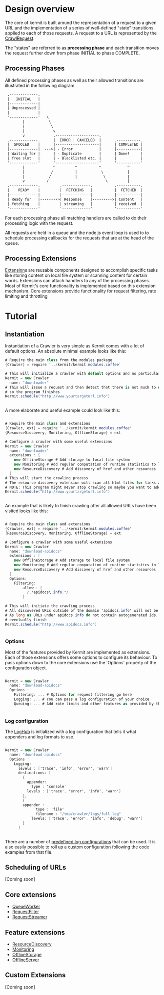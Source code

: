 # Design overview

The core of kermit is built around the representation of a request to a given URL and 
the implementation of a series of well-defined "state" transitions applied to each of those requests.
A request to a URL is represented by the [CrawlRequest](../../class/CrawlRequest.html).

The "states" are referred to as **processing phase** and each transition moves the request 
further down from phase INITIAL to phase COMPLETE. 

## Processing Phases

All defined processing phases as well as their allowed transitions are illustrated in the following diagram.

```txt
 .-------------.
 |   INITIAL   |
 |-------------|
 | Unprocessed |
 |             |
 '-------------'   \
        |           \
        |            \
        |             v
        v             .--------------------.
 .-------------.      |  ERROR | CANCELED  |      .-----------.
 |  SPOOLED    |      |--------------------|      | COMPLETED |
 |-------------|  --->| - Error            |      |-----------|
 | Waiting for |      | - Duplicate        |      | Done!     |
 | free slot   |      | - Blacklisted etc. |      |           |
 '-------------'      '--------------------'      '-----------'
        |             ^         ^          ^            ^
        |            /          |           \           |
        |           /           |            \          |
        v          /                          \         |
 .-------------.         .-------------.          .-----------.
 |    READY    |         |  FETCHING   |          |  FETCHED  |
 |-------------|         |-------------|          |-----------|
 | Ready for   |-------->| Response    |--------->| Content   |
 | fetching    |         | streaming   |          | received  |
 '-------------'         '-------------'          '-----------'


```

For each processing phase all matching handlers are called to do their processing logic with the request.

All requests are held in a queue and the node.js event loop is used to to schedule processing callbacks for 
the requests that are at the head of the queue.

## Processing Extensions
[Extension](../../class/Extension.html)s are reusable components designed to accomplish specific tasks like storing content 
on local file system or scanning content for certain words. Extensions can attach handlers to 
any of the processing phases. Most of Kermit's core functionality is implemented based on this extension
mechanism. Core extensions provide functionality for request filtering, rate limiting and throttling

# Tutorial

## Instantiation

Instantiation of a Crawler is very simple as Kermit comes with a lot of default options.
An absolute minimal example looks like this:

```cs
# Require the main class from the modules package
{Crawler} = require '../kermit/kermit.modules.coffee'

# This will initialize a crawler with default options and no particularly interesting functionality
Kermit = new Crawler
  name: "downloader" 
# This will issue a request and then detect that there is not much to do with the result
# so the program finishes
Kermit.schedule("http://www.yourtargeturl.info")
    
```

A more elaborate and useful example could look like this:

```cs

# Require the main class and extensions
{Crawler, ext} = require '../kermit/kermit.modules.coffee'
{ResourceDiscovery, Monitoring, OfflineStorage} = ext

# Configure a crawler with some useful extensions
Kermit = new Crawler
  name: "downloader"
  extensions : [
    new OfflineStorage # Add storage to local file system
    new Monitoring # Add regular computation of runtime statistics to log level INFO
    new ResourceDiscovery # Add discovery of href and other resources
  ]
# This will start the crawling process
# The resource discovery extension will scan all html files for links and schedule new requests for each
# NOTE: This program might never stop crawling so maybe you want to add some boundaries
Kermit.schedule("http://www.yourtargeturl.info")
    
```

An example that is likely to finish crawling after all allowed URLs have been visited looks like this:

```cs

# Require the main class and extensions
{Crawler, ext} = require '../kermit/kermit.modules.coffee'
{ResourceDiscovery, Monitoring, OfflineStorage} = ext

# Configure a crawler with some useful extensions
Kermit = new Crawler
  name: "download-apidocs"
  extensions : [
    new OfflineStorage # Add storage to local file system
    new Monitoring # Add regular computation of runtime statistics to log level INFO
    new ResourceDiscovery # Add discovery of href and other resources
  ]
  Options:
    Filtering:
        allow : [
          /.*apidocs\.info.*/
        ]
        
# This will initiate the crawling process
# All discovered URLs outside of the domain 'apidocs.info' will not be executed
# As long as URLs under apidocs.info do not contain autogenerated ids, crawling will
# eventually finish 
Kermit.schedule("http://www.apidocs.info")
    
```

### Options
Most of the features provided by Kermit are implemented as extensions. Each of those extensions
offers some options to configure its behaviour. To pass options down to the core extensions use the
'Options' property of the configuration object.


```cs

Kermit = new Crawler
  name: "download-apidocs"
  Options : 
    Filtering: ... # Options for request filtering go here
    Logging: ... # You can pass a log configuration of your choice
    Queuing: ... # Add rate limits and other features as provided by the queuing system
  
```

### Log configuration
The [LogHub](../../class/LogHub.html) is initialized with a log configuration that tells it what appenders
and log formats to use.

```cs

Kermit = new Crawler
  name: "download-apidocs"
  Options : 
    Logging:
      levels : ['trace', 'info', 'error', 'warn']
      destinations: [
        {
          appender:
            type : 'console'
          levels : ['trace', 'error', 'info', 'warn']
        },
        {
        appender :
              type : 'file'
              filename : "/tmp/crawler/logs/full.log"
            levels: ['trace', 'error', 'info', 'debug', 'warn']
        }    
      ]
  
```

There are a number of [predefined log configurations](../../file/src/kermit/Logging.conf.coffee.html) that can be used.
It is also easily possible to roll up a custom configuration following the code examples from that file.

## Scheduling of URLs
[Coming soon]


## Core extensions

* [QueueWorker](../../class/QueueWorker.html)
* [RequestFilter](../../class/RequestFilter.html)
* [RequestStreamer](../../class/RequestStreamer.html)

## Feature extensions

* [ResourceDiscovery](../../class/RequestStreamer.html)
* [Monitoring](../../class/RequestStreamer.html)
* [OfflineStorage](../../class/RequestStreamer.html)
* [OfflineServer](../../class/RequestStreamer.html)


## Custom Extensions
[Coming soon]